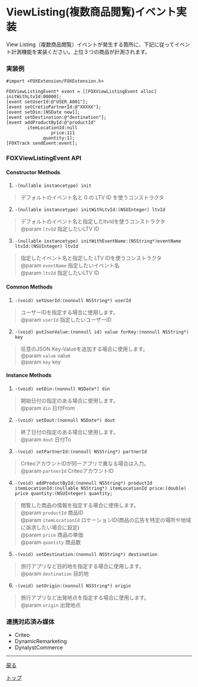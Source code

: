 # ViewListing(複数商品閲覧)イベント実装

View Listing（複数商品閲覧）イベントが発生する箇所に、下記に従ってイベント計測機能を実装ください。上位３つの商品が計測されます。

### 実装例

```objc
#import <FOXExtension/FOXExtension.h>

FOXViewListingEvent* event = [[FOXViewListingEvent alloc] initWithLtvId:00000];
[event setUserId:@"USER_A001"];
[event setCretioPartnerId:@"XXXXX"];
[event setDin:[NSDate new]];
[event setDestination:@"destination"];
[event addProductById:@"productId"
        itemLocationId:null
                 price:111
              quantity:1];
[FOXTrack sendEvent:event];
```

### FOXViewListingEvent API

#### Constructor Methods
1. `-(nullable instancetype) init`
> デフォルトのイベント名と 0 の LTV ID を使うコンストラクタ

2. `-(nullable instancetype) initWithLtvId:(NSUInteger) ltvId`
> デフォルトのイベント名と指定したltvIdを使うコンストラクタ
> <br/>@param `ltvId` 指定したいLTV ID

3. `-(nullable instancetype) initWithEventName:(NSString*)eventName ltvId:(NSUInteger) ltvId`
> 指定したイベント名と指定した LTV IDを使うコンストラクタ
> <br/>@param `eventName` 指定したいイベント名
> <br/>@param `ltvId` 指定したいLTV ID

#### Common Methods
1. `-(void) setUserId:(nonnull NSString*) userId`
> ユーザーIDを指定する場合に使用します。
> <br/>@param `userId` 指定したいユーザーID

2. `-(void) putJsonValue:(nonnull id) value forKey:(nonnull NSString*) key`
> 任意のJSON Key-Valueを追加する場合に使用します。
> <br/>@param `value` value
> <br/>@param `key` key


#### Instance Methods
1. `-(void) setDin:(nonnull NSDate*) din`
> 開始日付の指定のある場合に使用します。
> <br/>@param `din` 日付From

2. `-(void) setDout:(nonnull NSDate*) dout`
> 終了日付の指定のある場合に使用します。
> <br/>@param `dout` 日付To

3. `-(void) setPartnerId:(nonnull NSString*) partnerId`
> CriteoアカウントIDが同一アプリで異なる場合は入力。
> <br/>@param `partnerId` CriteoアカウントID

4. `-(void) addProductById:(nonnull NSString*) productId itemLocationId:(nullable NSString*) itemLocationId price:(double) price quantity:(NSUInteger) quantity;
`
> 閲覧した商品の情報を指定する場合に使用します。
> <br/>@param `productId` 商品ID
> <br/>@param `itemLocationId` ロケーションID(商品の広告を特定の場所や地域に訴求したい場合に設定)
> <br/>@param `price` 商品の単価
> <br/>@param `quantity` 商品数

5. `-(void) setDestination:(nonnull NSString*) destination`
> 旅行アプリなど目的地を指定する場合に使用します。
> <br/>@param `destination` 目的地

6. `-(void) setOrigin:(nonnull NSString*) origin`
> 旅行アプリなど出発地点を指定する場合に使用します。
> <br/>@param `origin` 出発地点

### 連携対応済み媒体

* Criteo
* DynamicRemarketing
* DynalystCommerce


---
[戻る](../../../track_events/README.md#supported_events)

[トップ](/4.x/lang/ja/README.md)
